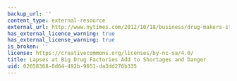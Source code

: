 ```yaml
---
backup_url: ''
content_type: external-resource
external_url: http://www.nytimes.com/2012/10/18/business/drug-makers-stalled-in-a-cycle-of-quality-lapses-and-shortages.html?pagewanted=all&_r=1&
has_external_licence_warning: true
has_external_license_warning: true
is_broken: ''
license: https://creativecommons.org/licenses/by-nc-sa/4.0/
title: Lapses at Big Drug Factories Add to Shortages and Danger
uid: 02658368-0d64-492b-9651-da3dd276b335
---
```

